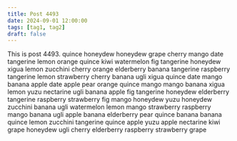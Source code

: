 ```yaml
---
title: Post 4493
date: 2024-09-01 12:00:00
tags: [tag1, tag2]
draft: false
---
```

This is post 4493.
quince
honeydew
honeydew
grape
cherry
mango
date
tangerine
lemon
orange
quince
kiwi
watermelon
fig
tangerine
honeydew
xigua
lemon
zucchini
cherry
orange
elderberry
banana
tangerine
raspberry
tangerine
lemon
strawberry
cherry
banana
ugli
xigua
quince
date
mango
banana
apple
date
apple
pear
orange
quince
mango
mango
banana
xigua
lemon
yuzu
nectarine
ugli
banana
apple
fig
tangerine
honeydew
elderberry
tangerine
raspberry
strawberry
fig
mango
honeydew
yuzu
honeydew
zucchini
banana
ugli
watermelon
lemon
mango
strawberry
raspberry
mango
banana
ugli
apple
banana
elderberry
pear
quince
banana
banana
quince
lemon
zucchini
tangerine
quince
apple
yuzu
apple
nectarine
kiwi
grape
honeydew
ugli
cherry
elderberry
raspberry
strawberry
grape
